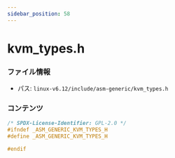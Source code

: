 ```yaml
---
sidebar_position: 58
---
```

# kvm_types.h

### ファイル情報

- パス: `linux-v6.12/include/asm-generic/kvm_types.h`

### コンテンツ

```h
/* SPDX-License-Identifier: GPL-2.0 */
#ifndef _ASM_GENERIC_KVM_TYPES_H
#define _ASM_GENERIC_KVM_TYPES_H

#endif

```
